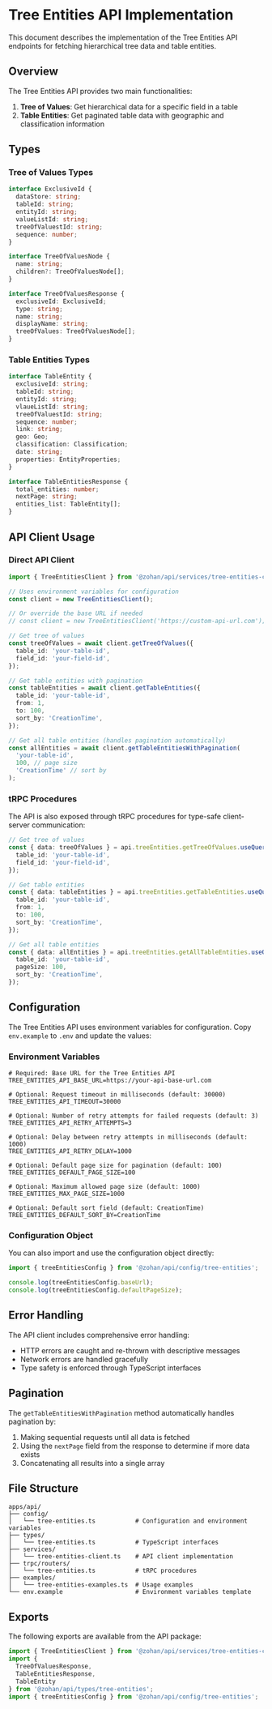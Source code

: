 # Tree Entities API Implementation

This document describes the implementation of the Tree Entities API endpoints for fetching hierarchical tree data and table entities.

## Overview

The Tree Entities API provides two main functionalities:
1. **Tree of Values**: Get hierarchical data for a specific field in a table
2. **Table Entities**: Get paginated table data with geographic and classification information

## Types

### Tree of Values Types

```typescript
interface ExclusiveId {
  dataStore: string;
  tableId: string;
  entityId: string;
  valueListId: string;
  treeOfValuestId: string;
  sequence: number;
}

interface TreeOfValuesNode {
  name: string;
  children?: TreeOfValuesNode[];
}

interface TreeOfValuesResponse {
  exclusiveId: ExclusiveId;
  type: string;
  name: string;
  displayName: string;
  treeOfValues: TreeOfValuesNode[];
}
```

### Table Entities Types

```typescript
interface TableEntity {
  exclusiveId: string;
  tableId: string;
  entityId: string;
  vlaueListId: string;
  treeOfValuestId: string;
  sequence: number;
  link: string;
  geo: Geo;
  classification: Classification;
  date: string;
  properties: EntityProperties;
}

interface TableEntitiesResponse {
  total_entities: number;
  nextPage: string;
  entities_list: TableEntity[];
}
```

## API Client Usage

### Direct API Client

```typescript
import { TreeEntitiesClient } from '@zohan/api/services/tree-entities-client';

// Uses environment variables for configuration
const client = new TreeEntitiesClient();

// Or override the base URL if needed
// const client = new TreeEntitiesClient('https://custom-api-url.com');

// Get tree of values
const treeOfValues = await client.getTreeOfValues({
  table_id: 'your-table-id',
  field_id: 'your-field-id',
});

// Get table entities with pagination
const tableEntities = await client.getTableEntities({
  table_id: 'your-table-id',
  from: 1,
  to: 100,
  sort_by: 'CreationTime',
});

// Get all table entities (handles pagination automatically)
const allEntities = await client.getTableEntitiesWithPagination(
  'your-table-id',
  100, // page size
  'CreationTime' // sort by
);
```

### tRPC Procedures

The API is also exposed through tRPC procedures for type-safe client-server communication:

```typescript
// Get tree of values
const { data: treeOfValues } = api.treeEntities.getTreeOfValues.useQuery({
  table_id: 'your-table-id',
  field_id: 'your-field-id',
});

// Get table entities
const { data: tableEntities } = api.treeEntities.getTableEntities.useQuery({
  table_id: 'your-table-id',
  from: 1,
  to: 100,
  sort_by: 'CreationTime',
});

// Get all table entities
const { data: allEntities } = api.treeEntities.getAllTableEntities.useQuery({
  table_id: 'your-table-id',
  pageSize: 100,
  sort_by: 'CreationTime',
});
```

## Configuration

The Tree Entities API uses environment variables for configuration. Copy `env.example` to `.env` and update the values:

### Environment Variables

```env
# Required: Base URL for the Tree Entities API
TREE_ENTITIES_API_BASE_URL=https://your-api-base-url.com

# Optional: Request timeout in milliseconds (default: 30000)
TREE_ENTITIES_API_TIMEOUT=30000

# Optional: Number of retry attempts for failed requests (default: 3)
TREE_ENTITIES_API_RETRY_ATTEMPTS=3

# Optional: Delay between retry attempts in milliseconds (default: 1000)
TREE_ENTITIES_API_RETRY_DELAY=1000

# Optional: Default page size for pagination (default: 100)
TREE_ENTITIES_DEFAULT_PAGE_SIZE=100

# Optional: Maximum allowed page size (default: 1000)
TREE_ENTITIES_MAX_PAGE_SIZE=1000

# Optional: Default sort field (default: CreationTime)
TREE_ENTITIES_DEFAULT_SORT_BY=CreationTime
```

### Configuration Object

You can also import and use the configuration object directly:

```typescript
import { treeEntitiesConfig } from '@zohan/api/config/tree-entities';

console.log(treeEntitiesConfig.baseUrl);
console.log(treeEntitiesConfig.defaultPageSize);
```

## Error Handling

The API client includes comprehensive error handling:

- HTTP errors are caught and re-thrown with descriptive messages
- Network errors are handled gracefully
- Type safety is enforced through TypeScript interfaces

## Pagination

The `getTableEntitiesWithPagination` method automatically handles pagination by:

1. Making sequential requests until all data is fetched
2. Using the `nextPage` field from the response to determine if more data exists
3. Concatenating all results into a single array

## File Structure

```
apps/api/
├── config/
│   └── tree-entities.ts           # Configuration and environment variables
├── types/
│   └── tree-entities.ts           # TypeScript interfaces
├── services/
│   └── tree-entities-client.ts    # API client implementation
├── trpc/routers/
│   └── tree-entities.ts           # tRPC procedures
├── examples/
│   └── tree-entities-examples.ts  # Usage examples
└── env.example                    # Environment variables template
```

## Exports

The following exports are available from the API package:

```typescript
import { TreeEntitiesClient } from '@zohan/api/services/tree-entities-client';
import { 
  TreeOfValuesResponse, 
  TableEntitiesResponse,
  TableEntity 
} from '@zohan/api/types/tree-entities';
import { treeEntitiesConfig } from '@zohan/api/config/tree-entities';
```
